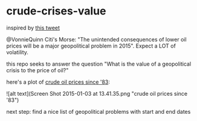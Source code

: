 crude-crises-value
==================

inspired by [this tweet](https://twitter.com/VonnieQuinn/status/551060240582856705) 

@VonnieQuinn Citi's Morse: "The unintended consequences of lower oil prices will be a 
major geopolitical problem in 2015". Expect a LOT of volatility.

this repo seeks to answer the question "What is the value of a geopolitical crisis to the price of oil?"

here's a plot of [crude oil prices since '83](https://public.tableausoftware.com/profile/micah.stubbs#!/vizhome/crude-price-history/CrudeOilPriceHistory):

![alt text](Screen Shot 2015-01-03 at 13.41.35.png "crude oil prices since '83")

next step:  find a nice list of geopolitical problems with start and end dates

